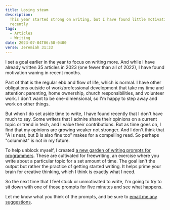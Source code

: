 ```yaml
---
title: Losing steam
description:
  This year started strong on writing, but I have found little motivation
  recently
tags:
  - Articles
  - Writing
date: 2023-07-04T06:58-0400
verse: Jeremiah 31:33
---
```


I set a goal earlier in the year to focus on writing more. And while I have
already written 35 articles in 2023 (one fewer than all of 2022), I have found
motivation waning in recent months.

Part of that is the regular ebb and flow of life, which is normal. I have other
obligations outside of work/professional development that take my time and
attention: parenting, home ownership, church responsibilities, and volunteer
work. I don't want to be one-dimensional, so I'm happy to step away and work on
other things.

But when I do set aside time to write, I have found recently that I don't have
much to say. Some writers that I admire share their opinions on a current topic
or trend in tech, and I value their contributions. But as time goes on, I find
that my opinions are growing weaker not stronger. And I don't think that "A is
neat, but B is also fine too" makes for a compelling read. So perhaps
"columnist" is not in my future.

To help unblock myself, I created
[a new garden of writing prompts for programmers](/resources/writing-prompts-for-programmers).
These are cultivated for freewriting, an exercise where you write about a
particular topic for a set amount of time. The goal isn't the output but rather
the practice of getting started writing. It helps prime your brain for creative
thinking, which I think is exactly what I need.

So the next time that I feel stuck or unmotivated to write, I'm going to try to
sit down with one of those prompts for five minutes and see what happens.

Let me know what you think of the prompts, and be sure to
[email me any suggestions](mailto:sean@seanmcp.com?subject=Writing%20prompts%20for%20programmers).
